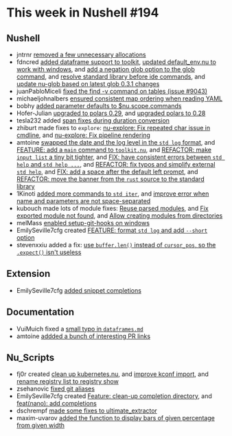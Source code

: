 # This week in Nushell #194

## Nushell

- jntrnr [removed a few unnecessary allocations](https://github.com/nushell/nushell/pull/9176)
- fdncred [added dataframe support to toolkit](https://github.com/nushell/nushell/pull/9173), [updated default_env.nu to work with windows](https://github.com/nushell/nushell/pull/9172), and [add a negation glob option to the glob command](https://github.com/nushell/nushell/pull/9153), and [resolve standard library before ide commands](https://github.com/nushell/nushell/pull/9126), and [update nu-glob based on latest glob 0.3.1 changes](https://github.com/nushell/nushell/pull/9099)
- juanPabloMiceli [fixed the find -v command on tables (issue #9043)](https://github.com/nushell/nushell/pull/9159)
- michaeljohnalbers [ensured consistent map ordering when reading YAML](https://github.com/nushell/nushell/pull/9155)
- bobhy [added parameter defaults to $nu.scope.commands](https://github.com/nushell/nushell/pull/9152)
- Hofer-Julian [upgraded to polars 0.29](https://github.com/nushell/nushell/pull/9145), and [upgraded polars to 0.28](https://github.com/nushell/nushell/pull/9136)
- tesla232 added [span fixes during duration conversion](https://github.com/nushell/nushell/pull/9143)
- zhiburt made fixes to `explore`: [nu-explore: Fix repeated char issue in cmdline](https://github.com/nushell/nushell/pull/9139), and [nu-explore: Fix pipeline rendering](https://github.com/nushell/nushell/pull/9137)
- amtoine [swapped the date and the log level in the `std log` format](https://github.com/nushell/nushell/pull/9138), and [FEATURE: add a `main` command to `toolkit.nu`](https://github.com/nushell/nushell/pull/9135), and [REFACTOR: make `input list` a tiny bit tighter](https://github.com/nushell/nushell/pull/9115), and [FIX: have consistent errors between `std help` and `std help ...`](https://github.com/nushell/nushell/pull/9101), and [REFACTOR: fix typos and simplify external `std help`](https://github.com/nushell/nushell/pull/9100), and [FIX: add a space after the default left prompt](https://github.com/nushell/nushell/pull/9074), and [REFACTOR: move the banner from the `rust` source to the standard library](https://github.com/nushell/nushell/pull/8406)
- 1Kinoti [added more commands to `std iter`](https://github.com/nushell/nushell/pull/9129), and [improve error when name and parameters are not space-separated](https://github.com/nushell/nushell/pull/8958)
- kubouch made lots of module fixes: [Reuse parsed modules](https://github.com/nushell/nushell/pull/9125), and [Fix exported module not found](https://github.com/nushell/nushell/pull/9121), and [Allow creating modules from directories](https://github.com/nushell/nushell/pull/9066)
- melMass [enabled setup-git-hooks on windows](https://github.com/nushell/nushell/pull/9097)
- EmilySeville7cfg created [FEATURE: format `std log` and add `--short` option](https://github.com/nushell/nushell/pull/9091)
- stevenxxiu added a fix: [use `buffer.len()` instead of `cursor_pos`, so the `.expect()` isn't useless](https://github.com/nushell/nushell/pull/9053)

## Extension

- EmilySeville7cfg [added snippet completions](https://github.com/nushell/vscode-nushell-lang/pull/126)

## Documentation

- VuiMuich fixed a [small typo in `dataframes.md`](https://github.com/nushell/nushell.github.io/pull/905)
- amtoine [addded a bunch of interesting PR links](https://github.com/nushell/nushell.github.io/pull/903)

## Nu_Scripts

- fj0r created [clean up kubernetes.nu](https://github.com/nushell/nu_scripts/pull/486), and [improve kconf import](https://github.com/nushell/nu_scripts/pull/481), and [rename registry list to registry show](https://github.com/nushell/nu_scripts/pull/480)
- zsehanovic [fixed git aliases](https://github.com/nushell/nu_scripts/pull/485)
- EmilySeville7cfg created [Feature: clean-up completion directory](https://github.com/nushell/nu_scripts/pull/484), and [feat(nano): add completions](https://github.com/nushell/nu_scripts/pull/479)
- dschrempf [made some fixes to ultimate_extractor](https://github.com/nushell/nu_scripts/pull/482)
- maxim-uvarov [added the function to display bars of given percentage from given width](https://github.com/nushell/nu_scripts/pull/478)
